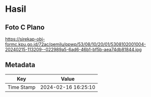 # Hasil

## Foto C Plano

https://sirekap-obj-formc.kpu.go.id/72ac/pemilu/ppwp/53/08/10/20/01/5308102001004-20240215-113209--022989a5-6ad6-46b1-bf5b-aea74db81844.jpg


## Metadata

| Key        | Value               |
| ---------- | ------------------- |
| Time Stamp | 2024-02-16 16:25:10 |



